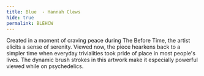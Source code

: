 ```yaml
---
title: Blue  - Hannah Clews
hide: true
permalink: BLEHCW
---
```


Created in a moment of craving peace during The Before Time, the artist elicits a sense of serenity. Viewed now, the piece hearkens back to a simpler time when everyday trivialities took pride of place in most people's lives. The dynamic brush strokes in this artwork make it especially powerful viewed while on psychedelics.
